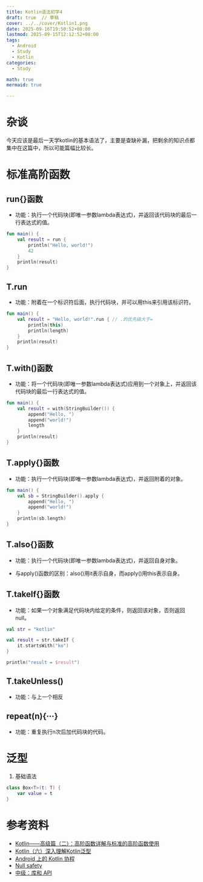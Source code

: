 ```yaml
---
title: Kotlin语法初学4
draft: true  // 草稿
cover: ../../cover/Kotlin1.png
date: 2025-09-16T19:50:52+08:00
lastmod: 2025-09-15T12:12:52+08:00
tags:
  - Android
  - Study
  - Kotlin
categories:
  - Study

math: true
mermaid: true

---
```


# 杂谈 
今天应该是最后一天学kotlin的基本语法了，主要是查缺补漏，把剩余的知识点都集中在这篇中，所以可能篇幅比较长。

# 标准高阶函数

## run{}函数

- 功能：执行一个代码块(即唯一参数lambda表达式)，并返回该代码块的最后一行表达式的值。
```kotlin
fun main() {
    val result = run {
        println("Hello, world!")
        42
    }
    println(result)
}
```
## T.run

- 功能：附着在一个标识符后面，执行代码块，并可以用this来引用该标识符。
```kotlin
fun main() {  
    val result = "Hello, world!".run { // .的优先级大于=
        println(this)
        println(length)
    }
    println(result)
}
```
## T.with()函数

- 功能：将一个代码块(即唯一参数lambda表达式)应用到一个对象上，并返回该代码块的最后一行表达式的值。
```kotlin
fun main() {
    val result = with(StringBuilder()) {
        append("Hello, ")
        append("world!")
        length
    }
    println(result)
}
```

## T.apply{}函数

- 功能：执行一个代码块(即唯一参数lambda表达式)，并返回附着的对象。
```kotlin
fun main() {
    val sb = StringBuilder().apply {
        append("Hello, ")
        append("world!")
    }
    println(sb.length)
}
```


## T.also{}函数

- 功能：执行一个代码块(即唯一参数lambda表达式)，并返回自身对象。

- 与apply()函数的区别：also()用it表示自身，而apply()用this表示自身。

## T.takeIf{}函数

- 功能：如果一个对象满足代码块内给定的条件，则返回该对象，否则返回null。

```kotlin
val str = "kotlin"

val result = str.takeIf {
    it.startsWith("ko") 
}

println("result = $result")
```

## T.takeUnless()

- 功能：与上一个相反

## repeat(n){···}

- 功能：重复执行n次后加代码块的代码。

# 泛型

1. 基础语法

```kotlin
class Box<T>(t: T) {
    var value = t
}
```


# 参考资料

- [Kotlin——高级篇（二）：高阶函数详解与标准的高阶函数使用](https://www.cnblogs.com/Jetictors/p/9225557.html)
- [Kotlin（六）深入理解Kotlin泛型](https://juejin.cn/post/6959859571242303495)
- [Android 上的 Kotlin 协程](https://developer.android.google.cn/kotlin/coroutines?hl=zh-cn)
- [Null safety](https://kotlinlang.org/docs/kotlin-tour-null-safety.html)
- [中级：库和 API](https://kotlinlang.org/docs/kotlin-tour-intermediate-libraries-and-apis.html)